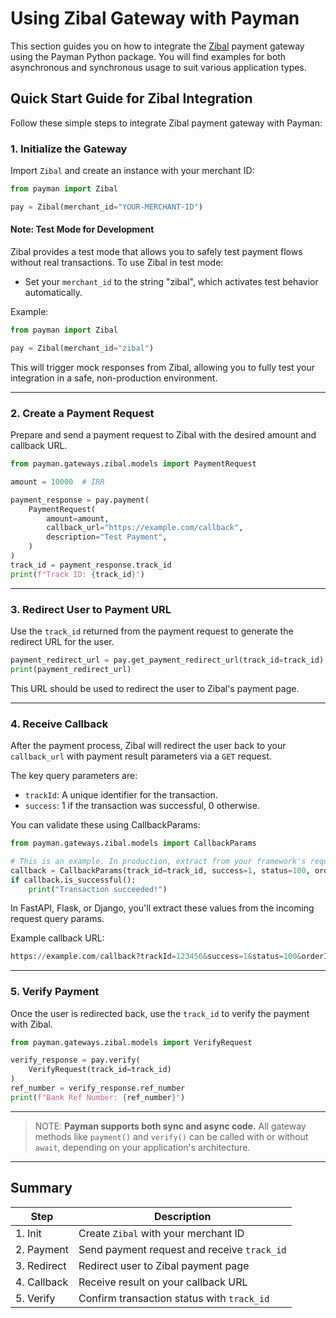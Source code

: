# Using Zibal Gateway with Payman

This section guides you on how to integrate the [Zibal](https://zibal.ir/) payment gateway using the Payman Python package.
You will find examples for both asynchronous and synchronous usage to suit various application types.


## Quick Start Guide for Zibal Integration

Follow these simple steps to integrate Zibal payment gateway with Payman:

### 1. Initialize the Gateway
Import `Zibal` and create an instance with your merchant ID:

```python
from payman import Zibal

pay = Zibal(merchant_id="YOUR-MERCHANT-ID")
```

#### Note: Test Mode for Development
Zibal provides a test mode that allows you to safely test payment flows without real transactions.
To use Zibal in test mode:

- Set your `merchant_id` to the string "zibal", which activates test behavior automatically.

Example:

```python
from payman import Zibal

pay = Zibal(merchant_id="zibal")
```
This will trigger mock responses from Zibal, allowing you to fully test your integration in a safe, non-production environment.

---

### 2. Create a Payment Request
Prepare and send a payment request to Zibal with the desired amount and callback URL.

```python
from payman.gateways.zibal.models import PaymentRequest

amount = 10000  # IRR

payment_response = pay.payment(
    PaymentRequest(
        amount=amount,
        callback_url="https://example.com/callback",
        description="Test Payment",
    )
)
track_id = payment_response.track_id
print(f"Track ID: {track_id}")
```

---

### 3. Redirect User to Payment URL
Use the `track_id` returned from the payment request to generate the redirect URL for the user.
```python
payment_redirect_url = pay.get_payment_redirect_url(track_id=track_id)
print(payment_redirect_url)
```
This URL should be used to redirect the user to Zibal's payment page.

---

### 4. Receive Callback
After the payment process, Zibal will redirect the user back to your `callback_url` with payment result parameters via a `GET` request.

The key query parameters are:

- `trackId`: A unique identifier for the transaction.
- `success`: 1 if the transaction was successful, 0 otherwise.

You can validate these using CallbackParams:
```python
from payman.gateways.zibal.models import CallbackParams

# This is an example. In production, extract from your framework's request:
callback = CallbackParams(track_id=track_id, success=1, status=100, order_id="my-order-id")
if callback.is_successful():
    print("Transaction succeeded!")
```
In FastAPI, Flask, or Django, you'll extract these values from the incoming request query params.

Example callback URL:
```python
https://example.com/callback?trackId=123456&success=1&status=100&orderId=my-order-id
```

---

### 5. Verify Payment
Once the user is redirected back, use the `track_id` to verify the payment with Zibal.

```python
from payman.gateways.zibal.models import VerifyRequest

verify_response = pay.verify(
    VerifyRequest(track_id=track_id)
)
ref_number = verify_response.ref_number
print(f"Bank Ref Number: {ref_number}")
```

---

> NOTE: **Payman supports both sync and async code.**
> All gateway methods like `payment()` and `verify()` can be called with or without `await`, depending on your application's architecture.

---

## Summary
| Step        | Description                                 |
| ----------- | ------------------------------------------- |
| 1. Init     | Create `Zibal` with your merchant ID        |
| 2. Payment  | Send payment request and receive `track_id` |
| 3. Redirect | Redirect user to Zibal payment page         |
| 4. Callback | Receive result on your callback URL         |
| 5. Verify   | Confirm transaction status with `track_id`  |
